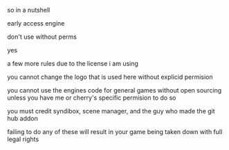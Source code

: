 so in a nutshell

early access engine


don't use without perms

yes


a few more rules due to the license i am using

you cannot change the logo that is used here without explicid permision

you cannot use the engines code for general games without open sourcing unless you have me or cherry's specific permision to do so

you must credit syndibox, scene manager, and the guy who made the git hub addon

failing to do any of these will result in your game being taken down with full legal rights 

